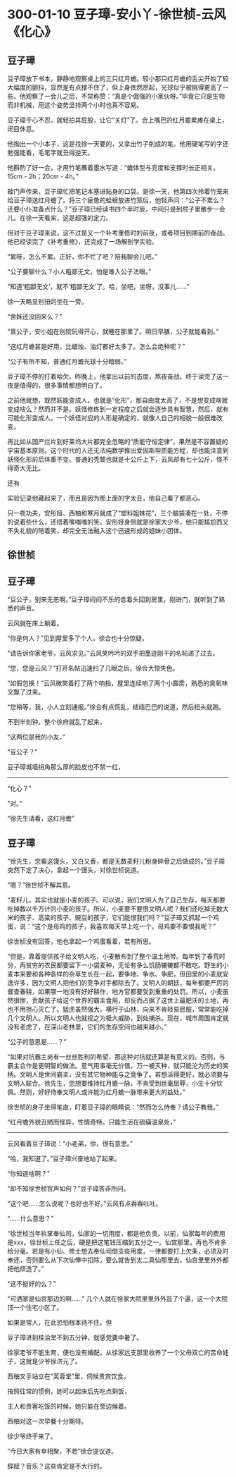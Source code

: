 # 300-01-10 豆子璋-安小丫-徐世桢-云风 《化心》

## 豆子璋

豆子璋放下书本，静静地观察桌上的三只红月蟾。较小那只红月蟾的舌尖开始了较大幅度的颤抖，显然是有点撑不住了，但上身依然昂起，光球似乎被挑得更高了一些。他观察了一会儿之后，不禁称赞：“真是个倔强的小家伙呀。”毕竟它只是生物而非机械，用这个姿势坚持两个小时也真不容易。

豆子璋于心不忍，就轻拍其屁股，让它“关灯”了。合上嘴巴的红月蟾累瘫在桌上，闭目休息。

他掏出一个小本子，这是找徐一天要的，又拿出竹子削成的笔。他用硬笔写的字还勉强能看，毛笔字就丑得逆天。

他斟酌了好一会，才用竹笔蘸着墨水写道：“蟾体型与亮度和支撑时长正相关。15cm - 2h；20cm - 4h。”

敲门声传来，豆子璋忙把笔记本塞进贴身的口袋。是徐一天，他第四次拎着竹笼来给豆子璋送红月蟾了。将三个疲惫的蛤蟆放进竹笼后，他轻声问：“公子不累么？还要小仆准备点什么？”豆子璋已经读书四个半时辰，中间只是到院子里散步一会儿。在徐一天看来，这是超强的定力。

但对于豆子璋来说，这不过是又一个补考重修时的前夜，或者项目到期前的奋战。他已经读完了《补考重修》，还完成了一场解剖学实验。

“累呀，怎么不累。正好，你不忙了吧？陪我聊会儿吧。”

“公子要聊什么？小人粗鄙无文，怕是难入公子法眼。”

“知道‘粗鄙无文’，就不‘粗鄙无文’了。哈，坐吧，坐呀，没事儿……”

徐一天略显别扭的坐在一旁。

“舍妹还没回来么？”

“禀公子，安小姐在别院玩得开心，就睡在那里了。明日早膳，公子就能看到。”


“这红月蟾甚是好用，比蜡烛、油灯都好太多了。怎么会绝种呢？”



“公子有所不知，普通红月蟾光球十分暗弱。”

豆子璋不停的打着哈欠。昨晚上，他拿出以前的态度，熬夜奋战，终于读完了这一夜是值得的，很多事情都想明白了。

之前他就想，既然妖能变成人，也就是“化形”，那自由度太高了，不是想变成啥就变成啥么？然而并不是。妖怪修炼到一定程度之后就会逐步具有智慧，然后，就有可能化形变成人。一个妖怪对应的人形是确定的，就像人自己的相貌一般很难改变。

再比如从国产烂片到好莱坞大片都完全忽略的“质能守恒定律”，果然是不容置疑的宇宙基本原则。这个时代的人还无法纯数学推出爱因斯坦质能方程，却也能注意到妖怪化形前后体重不变。普通的秃鹫也就是十公斤上下，云风却有七十公斤，怪不得奇大无比。



还有

实验记录他藏起来了，而且是因为那上面的字太丑，他自己看了都恶心。




只一夜功夫，安彤娅、西柚和寒月就成了“塑料姐妹花”，三个脑袋凑在一处，不停的说着些什么，还捂着嘴嗤嗤的笑。安彤娅身侧就是徐家大少爷，他只能尴尬而又不失礼貌的陪着笑，却完全无法融入这个迅速形成的姐妹小团体。

## 徐世桢



## 豆子璋

“豆公子，别来无恙啊。”豆子璋闷闷不乐的低着头回到房里，刚进门，就听到了熟悉的声音。

云风就在床上躺着。

“你是何人？”见到屋里多了个人，徐合也十分惊疑。

“请告诉你家老爷，云风求见。”云风笑吟吟的双手把墨迹刚干的名帖递了过去。

“您，您是云风？”打开名帖迅速扫了几眼之后，徐合大惊失色。

“如假包换！”云风微笑着打了两个响指，屋里连续响了两个小霹雳，熟悉的臭氧味又飘了过来。

“您稍等，我，小人立刻通报。”徐合有点慌乱，结结巴巴的说道，然后扭头就跑。

不到半刻钟，整个徐府就乱了起来，

“这两位是我的小友，”

“豆公子？”

豆子璋城墙拐角那么厚的脸皮也不禁一红，

***

“化心？”

“对。”

“徐先生请看，这红月蟾”

## 豆子璋

“徐先生，您看这馒头，又白又香，都是无数麦籽儿粉身碎骨之后做成的。”豆子璋突然下定了决心，拿起一个馒头，对徐世桢说道。

“嗯？”徐世桢不解其意。

“麦籽儿，其实也就是小麦的孩子。可以说，我们文明人为了自己生存，每天都要吃掉数以千万计的小麦的孩子。所以，小麦要不要恨文明人呢？我们还吃掉无数大米的孩子、高粱的孩子、豌豆的孩子，它们能恨我们吗？”豆子璋又抓起一个鸡蛋，说：“这个是母鸡的孩子，我喜欢每天早上吃一个，母鸡要不要恨我呢？”

徐世桢没有回答，他也拿起一个鸡蛋看着，若有所思。

“但是，靠着提供孩子给文明人吃，小麦散布到了整个温土地带。每年到了春荒时分，再贫穷的农民都要留下一小袋麦种，无论有多么饥肠辘辘都不敢吃。野生的小麦本来要和各种各样的杂草生长在一起，要争地、争水、争肥，但田里的小麦就安逸许多，因为文明人把他们的竞争对手都除去了。文明人的朝廷，每年都要严厉的督查春耕，如果哪一地没有好好耕作，地方官都要受到重重的处罚。所以，小麦虽然很惨，贡献孩子给这个世界的霸主食用，却反而占据了这世上最肥沃的土地，再也不用担心灭亡了。猛虎虽然强大，横行于山林，向来不肯轻易屈服，常常能吃掉几个文明人。所以文明人也就视之为极大威胁，到处捕杀。现在，城市周围肯定就没有老虎了，在深山老林里，它们的生存空间也越来越小。”

“公子的意思是……？”

“如果对抗霸主尚有一丝丝胜利的希望，那这种对抗就还算是有意义的。否则，与霸主合作是更明智的做法。意气用事毫无价值，万一被灭种，就只能沦为历史的笑柄。文明人是世间霸主，没有其它物种能与之竞争了。若想活得更好，就必须要与文明人联合。徐先生，您想要维持红月蟾一脉，不肯受到丝毫屈辱，小生十分钦佩。然则，好好侍奉文明人或许能为红月蟾一脉带来更大的益处。”

徐世桢的身子坐得笔直，盯着豆子璋的眼睛说：“然而怎么侍奉？请公子教我。”

“红月蟾外貌丑陋而怪异，性情奇特。只能生活在硫磺温泉处，”

***

云风看着豆子璋说：“小老弟，你，很有意思。”

“哈，我知道了。”豆子璋兴奋地站了起来。

“你知道啥啊？”

“却不知徐世桢官声如何？”豆子璋答非所问。

“这个吧……怎么说呢？也好也不好。”云风有点吞吞吐吐。

“……什么意思？”

“徐世桢当年执掌奉仙司，仙家的一切用度，都是他负责。以前，仙家每年的费用是xxx。徐世桢上任之后，硬是把这笔钱压缩到五分之一。仙宫那里，再也不肯多给分毫。若是有小仙、修士想去奉仙司借支些用度，一律都要打上欠条，必须及时奉还，否则要么从下次仙俸中扣除，要么就告到太二真仙那里去。仙宫里里外外都把他烦透了。”

“这不挺好的么？”

“可洒家是仙宫那边的啊……”
几个人就在徐家大院里里外外逛了个遍，这一个大院顶一个住宅小区了。



如果是常人，在此恐怕根本待不住。但

豆子璋进到桂洽堂不到五分钟，就感觉要中暑了。

徐家老爷不能生育，便也没有婚配。从徐家远支那里收养了一个父母双亡的苦命娃子，这就是少爷徐济元了。






西柚叉手站立在“芙蓉堂”里，伺候贵宾饮食。

按照往常的惯例，她可以起床后先吃点剩饭，

主人和贵客吃饭的时候，她只能在旁边候着。

西柚对这一次早餐十分期待。

徐少爷终于来了。

“今日大家有幸相聚，不若”徐合提议道。

辞赋？音乐？这些肯定是不大行的。